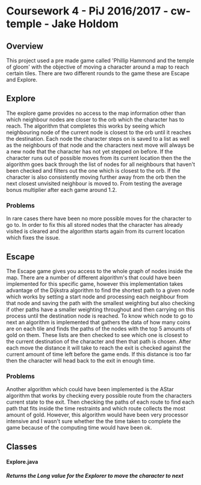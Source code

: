 # Coursework 4 - PiJ 2016/2017 - cw-temple - Jake Holdom

## Overview

This project used a pre made game called 'Phillip Hammond and the temple of gloom' with the objective of moving a character around a map to reach certain tiles. There are two different rounds to the game these are Escape and Explore.

## Explore

The explore game provides no access to the map information other than which neighbour nodes are closer to the orb which the character has to reach. 
The algorithm that completes this works by seeing which neighbouring node of the current node is closest to the orb until it reaches the destination. Each node the character steps on is saved to a list as well as the neighbours of that node and the characters next move will always be a new node that the character has not yet stepped on before. If the character runs out of possible moves from its current location then the the algorithm goes back through the list of nodes for all neighbours that haven't been checked and filters out the one which is closest to the orb. If the character is also consistently moving further away from the orb then the next closest unvisited neighbour is moved to. From testing the average bonus multiplier after each game around 1.2.

### Problems

In rare cases there have been no more possible moves for the character to go to. In order to fix this all stored nodes that the character has already visited is cleared and the algorithm starts again from its current location which fixes the issue.

## Escape

The Escape game gives you access to the whole graph of nodes inside the map. There are a number of different algorithm's that could have been implemented for this specific game, however this implementation takes advantage of the Dijkstra algorithm to find the shortest path to a given node which works by setting a start node and processing each neighbour from that node and saving the path with the smallest weighting but also checking if other paths have a smaller weighting throughout and then carrying on this process until the destination node is reached. To know which node to go to next an algorithm is implemented that gathers the data of how many coins are on each tile and finds the paths of the nodes with the top 5 amounts of gold on them. These lists are then checked to see which one is closest to the current destination of the character and then that path is chosen. 
    After each move the distance it will take to reach the exit is checked against the current amount of time left before the game ends. If this distance is too far then the character will head back to the exit in enough time. 
    
### Problems

Another algorithm which could have been implemented is the AStar algorithm that works by checking every possible route from the characters current state to the exit. Then checking the paths of each route to find each path that fits inside the time restraints and which route collects the most amount of gold. However, this algorithm would have been very processor intensive and I wasn't sure whether the the time taken to complete the game because of the computing time would have been ok.


## Classes

#### Explore.java 
##### Returns the Long value for the Explorer to move the character to next
